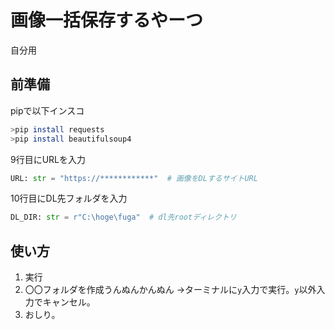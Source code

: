 # 画像一括保存するやーつ

自分用

## 前準備

pipで以下インスコ

```bash
>pip install requests
>pip install beautifulsoup4
```

9行目にURLを入力

```py
URL: str = "https://************"  # 画像をDLするサイトURL
```

10行目にDL先フォルダを入力

```py
DL_DIR: str = r"C:\hoge\fuga"  # dl先rootディレクトリ
```

## 使い方

1. 実行
2. 〇〇フォルダを作成うんぬんかんぬん →ターミナルに```y```入力で実行。```y```以外入力でキャンセル。
3. おしり。
